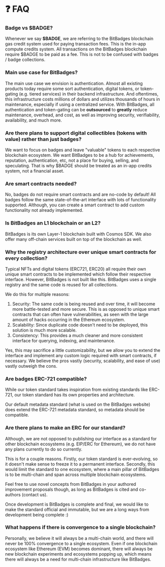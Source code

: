 # ❓ FAQ

### **Badge vs $BADGE?**

Whenever we say **$BADGE**, we are referring to the BitBadges blockchain gas credit system used for paying transaction fees. This is the in-app compute credits system. All transactions on the BitBadges blockchain require $BADGE to be paid as a fee. This is not to be confused with badges / badge collections.

### **Main use case for BitBadges?**

The main use case we envision is authentication. Almost all existing products today require some sort authentication, digital tokens, or token-gating (e.g. tiered services) in their backend infrastructure. And oftentimes, this infrastructure costs millions of dollars and utilizes thousands of hours in maintenance, especially if using a centralized service. With BitBadges, all authentication and token-gating can be **outsourced** to **greatly** reduce maintenance, overhead, and cost, as well as improving security, verifiability, availability, and much more.

### **Are there plans to support digital collectibles (tokens with value) rather than just badges?**

We want to focus on badges and leave "valuable" tokens to each respective blockchain ecosystem. We want BitBadges to be a hub for achievements, reputation, authentication, etc, not a place for buying, selling, and speculating. That is why $BADGE should be treated as an in-app credits system, not a financial asset.

### **Are smart contracts needed?**

No, badges do not require smart contracts and are no-code by default! All badges follow the same state-of-the-art interface with lots of functionality supported. Although, you can create a smart contract to add custom functionality not already implemented.

### **Is BitBadges an L1 blockchain or an L2?**

BitBadges is its own Layer-1 blockchain built with Cosmos SDK. We also offer many off-chain services built on top of the blockchain as well.

### **Why the registry architecture over unique smart contracts for every collection?**

Typical NFTs and digital tokens (ERC721, ERC20) all require their own unique smart contracts to be implemented which follow their respective interface. However, BitBadges is not built like this. BitBadges uses a single registry and the same code is reused for all collections.

We do this for multiple reasons:

1. Security: The same code is being reused and over time, it will become more battle-tested and more secure. This is as opposed to unique smart contracts that can often have vulnerabilities, as seen with the large amount of hacks occurring in the Ethereum ecosystem.
2. Scalability: Since duplicate code doesn't need to be deployed, this solution is much more scalable.
3. Consistency: This provides a much cleaner and more consistent interface for querying, indexing, and maintenance.

Yes, this may sacrifice a little customizability, but we allow you to extend the interface and implement any custom logic required with smart contracts, if necessary. We believe the pros vastly (security, scalability, and ease of use) vastly outweigh the cons.

### **Are badges ERC-721 compatible?**

While our token standard takes inspiration from existing standards like ERC-721, our token standard has its own properties and architecture.

Our default metadata standard (what is used on the BitBadges website) does extend the ERC-721 metadata standard, so metadata should be compatible.

### **Are there plans to make an ERC for our standard?**

Although, we are not opposed to publishing our interface as a standard for other blockchain ecosystems (e.g. EIP/ERC for Ethereum), we do not have any plans currently to do so currently.

This is for a couple reasons. Firstly, our token standard is ever-evolving, so it doesn't make sense to freeze it to a permanent interface. Secondly, this would limit the standard to one ecosystem, where a main pillar of BitBadges is to be multi-chain and span across multiple blockchain ecosystems.

Feel free to use novel concepts from BitBadges in your authored improvement proposals though, as long as BitBadges is cited and co-authors (contact us).

Once development is BitBadges is complete and final, we would like to make the standard official and immutable, but we are a long ways from development being complete :)

### **What happens if there is convergence to a single blockchain?**

Personally, we believe it will always be a multi-chain world, and there will never be 100% convergence to a single ecosystem. Even if one blockchain ecosystem like Ethereum (EVM) becomes dominant, there will always be new blockchain experiments and ecosystems popping up, which means there will always be a need for multi-chain infrastructure like BitBadges.
